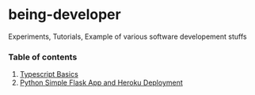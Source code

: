 # being-developer
Experiments, Tutorials, Example of various software developement stuffs

### Table of contents
1. [Typescript Basics](./typescript-basics/README.md)
1. [Python Simple Flask App and Heroku Deployment](./python-flask-sample-app/README.md)